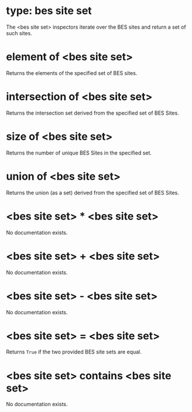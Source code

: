 # type: bes site set

The &lt;bes site set&gt; inspectors iterate over the BES sites and return a set of such sites.

# element of &lt;bes site set&gt;

Returns the elements of the specified set of BES sites.

# intersection of &lt;bes site set&gt;

Returns the intersection set derived from the specified set of BES Sites.

# size of &lt;bes site set&gt;

Returns the number of unique BES Sites in the specified set.

# union of &lt;bes site set&gt;

Returns the union (as a set) derived from the specified set of BES Sites.

# &lt;bes site set&gt; * &lt;bes site set&gt;

No documentation exists.

# &lt;bes site set&gt; + &lt;bes site set&gt;

No documentation exists.

# &lt;bes site set&gt; - &lt;bes site set&gt;

No documentation exists.

# &lt;bes site set&gt; = &lt;bes site set&gt;

Returns `True` if the two provided BES site sets are equal.

# &lt;bes site set&gt; contains &lt;bes site set&gt;

No documentation exists.
